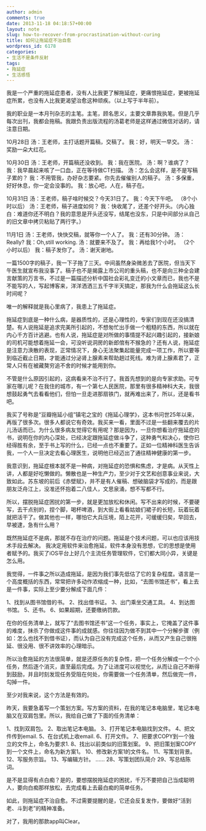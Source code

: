 ```yaml
---
author: admin
comments: true
date: 2013-11-18 04:18:57+00:00
layout: note
slug: how-to-recover-from-procrastination-without-curing
title: 如何让拖延症不治自愈
wordpress_id: 6178
categories:
- 生活不是条件反射
tags:
- 拖延症
- 生活感悟
---
```


我是一个严重的拖延症患者，没有人比我更了解拖延症，更痛恨拖延症，更被拖延症所累，也没有人比我更渴望治愈这种顽疾。（以上写于半年前）。

我的职业是一本月刊杂志的主笔。主笔，顾名思义，主要文章靠我执笔。但是几乎每次出刊，我都会拖稿。我跟负责出版流程的汤葛老师是这样通过微信对话的，请注意日期。

10月28日
汤：王老师，主打话题开篇稿，交稿了。
我：好，明天一早交。
汤：奖励一朵大红花。

10月30日
汤：王老师，开篇稿还没收到。
我：我在医院。
汤：啊？谁病了？
我：我早晨起来咳了一口血，正在等待做CT扫描。
汤：怎么会这样，是不是写稿子累的？
我：不用管我，办好杂志要紧。你先去催催别人的稿子。
汤：多保重，好好休息，你一定会没事的。
我：放心吧，人在，稿子在。

10月31日
汤：王老师，稿子啥时候交？今天31日了。
我：今天下午吧。
（8个小时以后）
汤：王老师，稿子进度如何？
我：快收尾了，还差个好开头。（内心独白：难道你还不明白？我的意思是开头还没写，结尾也没东，只是中间部分从自己的旧文章中拷贝粘贴了两行字。）

11月1日
汤：王老师，快快交稿，就等你一个人了。
我：还有30分钟。
汤：Really?
我：Oh,still working.
汤：就要来不及了。
我：再给我1个小时。
（2个小时以后）
我：稿子发你了。
汤：谢天谢地。

一篇1500字的稿子，我一下子拖了三天。中间虽然身染微恙去了医院，但当天下午医生就宣布我没事了。稿子也不是揭露上市公司的重头稿，也不是向三种全会建言献策的万言书，不过是一篇描述分析中国社会彩礼变迁的小文章而已，我也不是不能写的人，写起博客来，洋洋洒洒三五千字半天搞定，那我为什么会拖延这么长时间呢？

唯一的解释就是我心里病了，我患上了拖延症。

拖延症到底是一种什么病，是器质性的，还是心理性的，专家们到现在还没搞清楚。有人说拖延是追求完美所引起的，不想匆忙出手做一个粗糙的东西，所以就在内心千方百计逃避。也有人说，拖延症是对所做的事情提不起兴趣引起的，接新娘的司机可能想着拖延一会，可没听说洞房的新郎倌有不猴急的？还有人说，拖延症是注意力涣散的表现，正常情况下，身心无法聚集起能量完成一项工作，所以要等到临近截止日期，才能通过分泌肾上腺素来帮助趟过死线。难为肾上腺素君了，正常人只有在被藏獒穷追不舍的时候才能用到你。

不管是什么原因引起的，这病看来不治不行了。我首先想到的是向专家求助。可专家在哪儿呢？在我住的城市，有一个第七人民医院，那里有很多精神科大夫，我很想鼓起勇气去看看他们，但怕一旦走进那扇铁门，就再难出来了，所以，还是看书吧。

我买了号称是“豆瓣拖延小组”镇宅之宝的《拖延心理学》，这本书问世25年以来，再版了很多次。很多人都说它有奇效。我买来一看，里面不过是一些翻来覆去的片儿汤话而已。为什么很多病友觉得它有用呢？那是因为，一旦你想看治疗拖延症的书，说明在你的内心深处，已经决定跟拖延症做斗争了，这种勇气和决心，使你已经得胜有余，至于书上写的什么，已经一点也不重要了。正如一位精神科医生告诉我，一个人一旦决定去看心理医生，说明他已经迈出了通往精神健康的第一步。

我意识到，拖延症根本就不是一种病，对拖延症的恐惧和焦虑，才是病。从天性上讲，人都是好吃懒做的。懒散也是一种生产力，至少对于文艺和创意事业来说，大致如此。苏东坡的前后《赤壁赋》，并不是有人催稿、想破脑袋才写成的，而是跟朋友泛舟江上，没准还怀抱着二八佳人，文思泉涌，想不写都不行。

所以，摆脱拖延症困扰的第一步，就是更加放松和休闲。写不出来的时候，不要硬写，去干点别的，捏个脚，喝杯啤酒，到大街上看看姑娘们裙子的长短，玩着玩着就把活干了。做其他也一样，哪怕它大兵压境，陌上花开，可缓缓归矣，早回去，早被逮，急有什么用？

既然拖延症不是病，那就不存在治疗的问题。拖延是个技术问题，可以也应该用技术手段去解决。
我决定用软件来治愈拖延，软件本身没有思想，它的思想是使用者赋予的。我买了iOS平台上好几个主流任务管理软件，它们都大同小异，关键是怎么用。

我觉得，一件事之所以造成拖延，是因为我们事先低估了它的复杂程度。语言是一个高度概括的东西，常常把许多动作浓缩成一种，比如，“去图书馆还书”，看上去是一件事，实际上至少要分解成下面几件：

1、找到从图书馆借的书。
2、找出借书证。
3、出门乘坐交通工具。
4、到达图书馆。
5、还书。
6、如果超期，还要缴纳罚款。

在你的任务清单上，就写了“去图书馆还书”这一个任务，事实上，它掩盖了这件事的难度，抹杀了你做成这件事的成就感。你往往因为做不到其中一个分解步骤（例如：怎么也找不到借书证），而认为自己没有完成这个任务，从而又产生自己很拖延、很没用、很不讲效率的心理暗示。

所以治愈拖延的方法很简单，就是还原任务的复杂性，把一个任务分解成一个个小任务，然后逐个消灭，直至最后完成。为了让进度可以视觉化，从而让自己不断得到鼓励，并且时刻发现任务受阻在何处，你需要做一个任务清单，然后做完一件，勾掉一件。

至少对我来说，这个方法是有效的。

昨天，我要急着写一个策划方案。写方案的资料，在我的笔记本电脑里，笔记本电脑又在双肩包里。所以，我给自己做了下面的任务清单：

1、找到双肩包。
2、取出笔记本电脑。
3、打开笔记本电脑找到文件。
4、把文件传到email.
5、在台式机上收email.
6、打开文件。
7、把要求COPY到一个独立的文件上，命名为要求1.
8、找出以前类似的旧策划案。
9、把旧策划案COPY到一个文件上，命名为新方案1。
10、修改新方案1的文件名。
11、写策划背景。
12、写服务宗旨。
13、写编辑方针。
……
28、写策划团队简介
29、写总结陈词。

是不是显得有点白痴？是的，要想摆脱拖延症的困扰，千万不要把自己当成聪明人，要向白痴那样放松，去完成看上去最白痴的简单任务。

如此，则拖延症不治自愈。不过需要提醒的是，它还会反复发作，要做好“活到老、斗到老”的精神准备。

对了，我用的那款app叫Clear。
